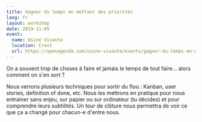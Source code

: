 ```yaml
---
title: Gagner du temps en mettant des priorités
lang: fr
layout: workshop
date: 2019-11-05
event:
  name: Usine Vivante
  location: Crest
  url: https://openagenda.com/usine-vivante/events/gagner-du-temps-en-mettant-des-priorites
---
```


On a souvent trop de choses à faire et jamais le temps de tout faire... alors comment on s'en sort ?

Nous verrons plusieurs techniques pour sortir du flou : Kanban, user stories, definition of done, etc. Nous les mettrons en pratique pour nous entrainer sans enjeu, sur papier ou sur ordinateur (tu décides) et pour comprendre leurs subtilités. Un tour de clôture nous permettra de voir ce que ça a changé pour chacun-e d'entre nous.
